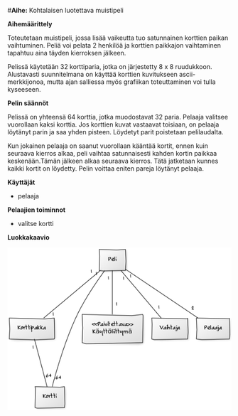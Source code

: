 #**Aihe:** Kohtalaisen luotettava muistipeli

**Aihemäärittely**

Toteutetaan muistipeli, jossa lisää vaikeutta tuo satunnainen korttien paikan vaihtuminen. Peliä voi pelata 2 henkilöä ja korttien paikkajon vaihtaminen tapahtuu aina täyden kierroksen jälkeen.

Pelissä käytetään 32 korttiparia, jotka on järjestetty 8 x 8 ruudukkoon. Alustavasti suunnitelmana on käyttää korttien kuvitukseen ascii-merkkijonoa, mutta ajan salliessa myös grafiikan toteuttaminen voi tulla kyseeseen.

**Pelin säännöt**

Pelissä on yhteensä 64 korttia, jotka muodostavat 32 paria. Pelaaja valitsee vuorollaan kaksi korttia. Jos korttien kuvat vastaavat toisiaan, on pelaaja löytänyt parin ja saa yhden pisteen. Löydetyt parit poistetaan pelilaudalta. 

Kun jokainen pelaaja on saanut vuorollaan kääntää kortit, ennen kuin seuraava kierros alkaa, peli vaihtaa satunnaisesti kahden kortin paikkaa keskenään.Tämän jälkeen alkaa seuraava kierros. Tätä jatketaan kunnes kaikki kortit on löydetty. Pelin voittaa eniten pareja löytänyt pelaaja.

**Käyttäjät** 

* pelaaja

**Pelaajien toiminnot**
  * valitse kortti

**Luokkakaavio**

![Luokkakaavio](Luokkakaavio.png)
